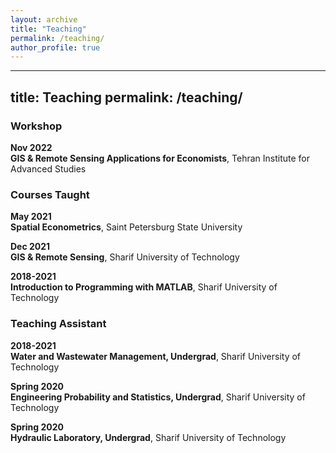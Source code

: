 ```yaml
---
layout: archive
title: "Teaching"
permalink: /teaching/
author_profile: true
---
```


---
title: Teaching
permalink: /teaching/
---

### Workshop

**Nov 2022**  
**GIS & Remote Sensing Applications for Economists**, Tehran Institute for Advanced Studies

### Courses Taught

**May 2021**  
**Spatial Econometrics**, Saint Petersburg State University

**Dec 2021**  
**GIS & Remote Sensing**, Sharif University of Technology

**2018-2021**  
**Introduction to Programming with MATLAB**, Sharif University of Technology

### Teaching Assistant

**2018-2021**  
**Water and Wastewater Management, Undergrad**, Sharif University of Technology

**Spring 2020**  
**Engineering Probability and Statistics, Undergrad**, Sharif University of Technology

**Spring 2020**  
**Hydraulic Laboratory, Undergrad**, Sharif University of Technology
